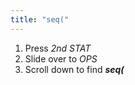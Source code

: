 ```yaml
---
title: "seq("
---
```


1. Press *2nd STAT*
2. Slide over to *OPS*
3. Scroll down to find ***seq(***
